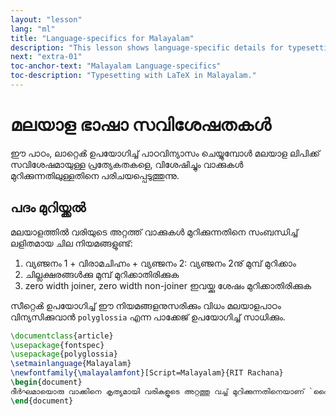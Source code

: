 ```yaml
---
layout: "lesson"
lang: "ml"
title: "Language-specifics for Malayalam"
description: "This lesson shows language-specific details for typesetting with LaTeX in Malayalam. The focus is on hyphenation, where Malayalam typically does not have visible hyphen character."
next: "extra-01"
toc-anchor-text: "Malayalam Language-specifics"
toc-description: "Typesetting with LaTeX in Malayalam."
---
```


# മലയാള ഭാഷാ സവിശേഷതകൾ

<span
  class="summary">ഈ പാഠം, ലാറ്റെൿ ഉപയോഗിച്ച് പാഠവിന്യാസം ചെയ്യുമ്പോൾ മലയാള ലിപിക്ക് സവിശേഷമായുള്ള പ്രത്യേകതകളെ, വിശേഷിച്ചും വാക്കുകൾ മുറിക്കുന്നതിലുള്ളതിനെ പരിചയപ്പെടുത്തുന്നു.</span>

## പദം മുറിയ്ക്കൽ

മലയാളത്തിൽ വരിയുടെ അറ്റത്ത് വാക്കുകൾ മുറിക്കുന്നതിനെ സംബന്ധിച്ച് ലളിതമായ ചില നിയമങ്ങളുണ്ട്:

1. വ്യഞ്ജനം 1 + വിരാമചിഹ്നം + വ്യഞ്ജനം 2: വ്യഞ്ജനം 2നു് മുമ്പ് മുറിക്കാം
2. ചില്ലക്ഷരങ്ങള്‍ക്കു മുമ്പ് മുറിക്കാതിരിക്കുക
3. zero width joiner, zero width non-joiner ഇവയ്ക്കു ശേഷം മുറിക്കാതിരിക്കുക

സീറ്റെൿ ഉപയോഗിച്ച് ഈ നിയമങ്ങളനുസരിക്കും വിധം മലയാളപാഠം വിന്യസിക്കുവാൻ `polyglossia` എന്ന പാക്കേജ് ഉപയോഗിച്ച് സാധിക്കും.

```latex
\documentclass{article}
\usepackage{fontspec}
\usepackage{polyglossia}
\setmainlanguage{Malayalam}
\newfontfamily{\malayalamfont}[Script=Malayalam}{RIT Rachana}
\begin{document}
ദീര്‍ഘമായൊരു വാക്കിനെ കൃത്യമായി വരികളൂടെ അറ്റത്തു വച്ച് മുറിക്കുന്നതിനെയാണ് `ഹൈഫനേഷൻ' എന്നു് അറിയപ്പെടുന്നതു്.
\end{document}
```
